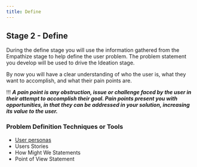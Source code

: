 ```yaml
---
title: Define
---
```


## Stage 2 - Define

During the define stage you will use the information gathered from the Empathize stage to help define the user problem. 
The problem statement you develop will be used to drive the Ideation stage.


By now you will have a clear understanding of who the user is, what they want to accomplish, and what their pain points are.

!!! <strong>_A pain point is any obstruction, issue or challenge faced by the user in their attempt to accomplish their goal. Pain points present you with opportunities, in that they can be addressed in your solution, increasing its value to the user._</strong>

### Problem Definition Techniques or Tools 
* [User personas](http://localhost/dtSimplified/define/user-personas)
* Users Stories
* How Might We Statements
* Point of View Statement
